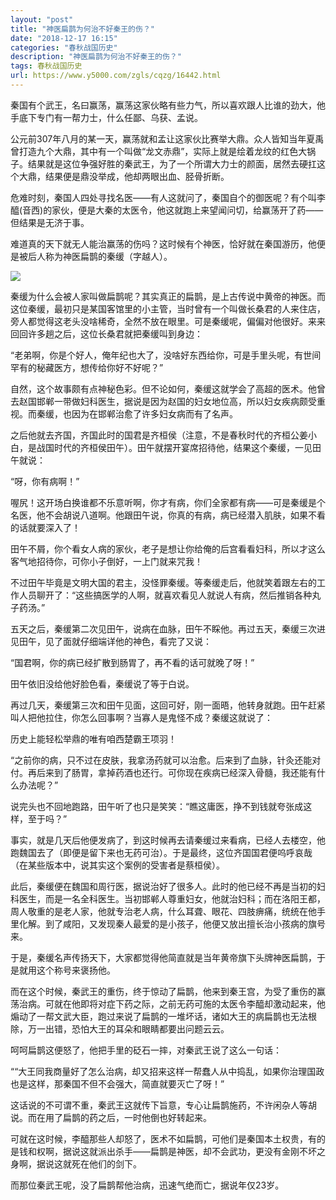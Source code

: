 ```yaml
---
layout: "post"
title: "神医扁鹊为何治不好秦王的伤？"
date: "2018-12-17 16:15"
categories: "春秋战国历史"
description: "神医扁鹊为何治不好秦王的伤？"
tags: 春秋战国历史
url: https://www.y5000.com/zgls/cqzg/16442.html
---
```






秦国有个武王，名曰赢荡，赢荡这家伙略有些力气，所以喜欢跟人比谁的劲大，他手底下专门有一帮力士，什么任鄙、乌获、孟说。

公元前307年八月的某一天，赢荡就和孟让这家伙比赛举大鼎。众人皆知当年夏禹曾打造九个大鼎，其中有一个叫做“龙文赤鼎”，实际上就是绘着龙纹的红色大锅子。结果就是这位争强好胜的秦武王，为了一个所谓大力士的颜面，居然去硬扛这个大鼎，结果便是鼎没举成，他却两眼出血、胫骨折断。

危难时刻，秦国人四处寻找名医——有人这就问了，秦国自个的御医呢？有个叫李醯(音西)的家伙，便是大秦的太医令，他这就跑上来望闻问切，给赢荡开了药——但结果是无济于事。

难道真的天下就无人能治赢荡的伤吗？这时候有个神医，恰好就在秦国游历，他便是被后人称为神医扁鹊的秦缓（字越人）。

![](https://img.y5000.com/uploads/allimg/170309/13304444J-0.jpg)

秦缓为什么会被人家叫做扁鹊呢？其实真正的扁鹊，是上古传说中黄帝的神医。而这位秦缓，最初只是某国客馆里的小主管，当时曾有一个叫做长桑君的人来住店，旁人都觉得这老头没啥稀奇，全然不放在眼里。可是秦缓呢，偏偏对他很好。来来回回许多趟之后，这位长桑君就把秦缓叫到身边：

“老弟啊，你是个好人，俺年纪也大了，没啥好东西给你，可是手里头呢，有世间罕有的秘藏医方，想传给你好不好呢？”

自然，这个故事颇有点神秘色彩。但不论如何，秦缓这就学会了高超的医术。他曾去赵国邯郸一带做妇科医生，据说是因为赵国的妇女地位高，所以妇女疾病颇受重视。而秦缓，也因为在邯郸治愈了许多妇女病而有了名声。

之后他就去齐国，齐国此时的国君是齐桓侯（注意，不是春秋时代的齐桓公姜小白，是战国时代的齐桓侯田午）。田午就摆开宴席招待他，结果这个秦缓，一见田午就说：

“呀，你有病啊！”

喔尻！这开场白换谁都不乐意听啊，你才有病，你们全家都有病——可是秦缓是个名医，他不会胡说八道啊。他跟田午说，你真的有病，病已经潜入肌肤，如果不看的话就要深入了！

田午不屑，你个看女人病的家伙，老子是想让你给俺的后宫看看妇科，所以才这么客气地招待你，可你小子倒好，一上门就来咒我！

不过田午毕竟是文明大国的君主，没怪罪秦缓。等秦缓走后，他就笑着跟左右的工作人员聊开了：“这些搞医学的人啊，就喜欢看见人就说人有病，然后推销各种丸子药汤。”

五天之后，秦缓第二次见田午，说病在血脉，田午不睬他。再过五天，秦缓三次进见田午，见了面就仔细端详他的神色，看完了又说：

“国君啊，你的病已经扩散到肠胃了，再不看的话可就晚了呀！”

田午依旧没给他好脸色看，秦缓说了等于白说。

再过几天，秦缓第三次和田午见面，这回可好，刚一面晤，他转身就跑。田午赶紧叫人把他拉住，你怎么回事啊？当寡人是鬼怪不成？秦缓这就说了：

历史上能轻松举鼎的唯有咱西楚霸王项羽！

“之前你的病，只不过在皮肤，我拿汤药就可以治愈。后来到了血脉，针灸还能对付。再后来到了肠胃，拿掉药酒也还行。可你现在疾病已经深入骨髓，我还能有什么办法呢？”

说完头也不回地跑路，田午听了也只是笑笑：“瞧这庸医，挣不到钱就夸张成这样，至于吗？”

事实，就是几天后他便发病了，到这时候再去请秦缓过来看病，已经人去楼空，他跑魏国去了（即便是留下来也无药可治）。于是最终，这位齐国国君便呜呼哀哉（在某些版本中，说其实这个案例的受害者是蔡桓侯）。

此后，秦缓便在魏国和周行医，据说治好了很多人。此时的他已经不再是当初的妇科医生，而是一名全科医生。当初邯郸人尊重妇女，他就治妇科；而在洛阳王都，周人敬重的是老人家，他就专治老人病，什么耳聋、眼花、四肢痹痛，统统在他手里化解。到了咸阳，又发现秦人最爱的是小孩子，他便又放出擅长治小孩病的旗号来。

于是，秦缓名声传扬天下，大家都觉得他简直就是当年黄帝旗下头牌神医扁鹊，于是就用这个称号来褒扬他。

而在这个时候，秦武王的重伤，终于惊动了扁鹊，他来到秦王宫，为受了重伤的赢荡治病。可就在他即将对症下药之际，之前无药可施的太医令李醯却激动起来，他煽动了一帮文武大臣，跑过来说了扁鹊的一堆坏话，诸如大王的病扁鹊也无法根除，万一出错，恐怕大王的耳朵和眼睛都要出问题云云。

呵呵扁鹊这便怒了，他把手里的砭石一摔，对秦武王说了这么一句话：

““大王同我商量好了怎么治病，却又招来这样一帮蠢人从中捣乱，如果你治理国政也是这样，那秦国不但不会强大，简直就要灭亡了呀！”

这话说的不可谓不重，秦武王这就传下旨意，专心让扁鹊施药，不许闲杂人等胡说。而在用了扁鹊的药之后，一时他倒也好转起来。

可就在这时候，李醯那些人却怒了，医术不如扁鹊，可他们是秦国本土权贵，有的是钱和权啊，据说这就派出杀手——扁鹊是神医，却不会武功，更没有金刚不坏之身啊，据说这就死在他们的剑下。

而那位秦武王呢，没了扁鹊帮他治病，迅速气绝而亡，据说年仅23岁。
